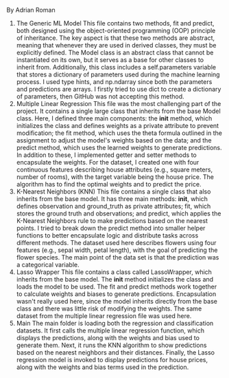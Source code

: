 By Adrian Roman

1.	The Generic ML Model
This file contains two methods, fit and predict, both designed using the object-oriented programming (OOP) principle of inheritance. The key aspect is that these two methods are abstract, meaning that whenever they are used in derived classes, they must be explicitly defined. The Model class is an abstract class that cannot be instantiated on its own, but it serves as a base for other classes to inherit from. Additionally, this class includes a self.parameters variable that stores a dictionary of parameters used during the machine learning process. I used type hints, and np.ndarray since both the parameters and predictions are arrays. I firstly tried to use dict to create a dictionary of parameters, then GitHub was not accepting this method.
2.	Multiple Linear Regression
This file was the most challenging part of the project. It contains a single large class that inherits from the base Model class. Here, I defined three main components: the __init__ method, which initializes the class and defines weights as a private attribute to prevent modification; the fit method, which uses the theta formula outlined in the assignment to adjust the model's weights based on the data; and the predict method, which uses the learned weights to generate predictions. In addition to these, I implemented getter and setter methods to encapsulate the weights.
For the dataset, I created one with four continuous features describing house attributes (e.g., square meters, number of rooms), with the target variable being the house price. The algorithm has to find the optimal weights and to predict the price.
3.	K-Nearest Neighbors (KNN)
This file contains a single class that also inherits from the base model. It has three main methods: __init__, which defines observation and ground_truth as private attributes; fit, which stores the ground truth and observations; and predict, which applies the K-Nearest Neighbors rule to make predictions based on the nearest points. I tried to break down the predict method into smaller helper functions to better encapsulate logic and distribute tasks across different methods.
The dataset used here describes flowers using four features (e.g., sepal width, petal length), with the goal of predicting the flower species. The main point of the data set is that the prediction was a categorical variable.
4.	Lasso Wrapper
This file contains a class called LassoWrapper, which inherits from the base model. The __init__ method initializes the class and loads the model to be used. The fit and predict methods work together to calculate weights and biases to generate predictions. Encapsulation wasn't really used here, since the model inherits directly from the base class and there was little risk of modifying the weights.
The same dataset from the multiple linear regression file was used here.
5.	Main
The main folder is  loading both the regression and classification datasets. It first calls the multiple linear regression function, which displays the predictions, along with the weights and bias used to generate them. Next, it runs the KNN algorithm to show predictions based on the nearest neighbors and their distances. Finally, the Lasso regression model is invoked to display predictions for house prices, along with the weights and bias terms used in the prediction.

